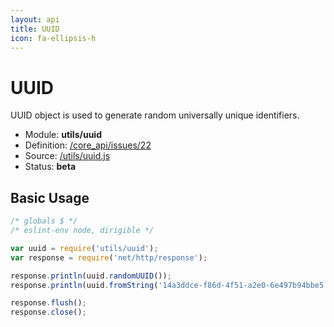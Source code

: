 ```yaml
---
layout: api
title: UUID
icon: fa-ellipsis-h
---
```


UUID
===

UUID object is used to generate random universally unique identifiers.

- Module: **utils/uuid**
- Definition: [/core_api/issues/22](https://github.com/dirigiblelabs/core_api/issues/22)
- Source: [/utils/uuid.js](https://github.com/dirigiblelabs/core_api/blob/master/core_api/ScriptingServices/utils/uuid.js)
- Status: **beta**

Basic Usage
---

```javascript
/* globals $ */
/* eslint-env node, dirigible */

var uuid = require('utils/uuid');
var response = require('net/http/response');

response.println(uuid.randomUUID());
response.println(uuid.fromString('14a3ddce-f86d-4f51-a2e0-6e497b94bbe5'));

response.flush();
response.close();
```
